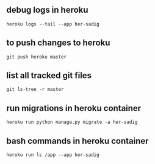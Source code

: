 ## debug logs in heroku
    heroku logs --tail --app her-sadig
## to push changes to heroku
    git push heroku master
## list all tracked git files
    git ls-tree -r master
## run migrations in heroku container
    heroku run python manage.py migrate -a her-sadig
## bash commands in heroku container
    heroku run ls /app --app her-sadig